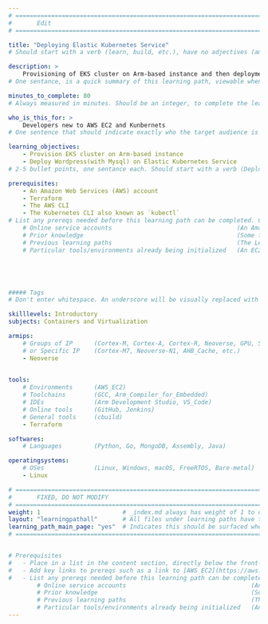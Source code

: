 ```yaml
---
# ================================================================================
#       Edit
# ================================================================================

title: "Deploying Elastic Kubernetes Service"
# Should start with a verb (learn, build, etc.), have no adjectives (amazing, cool, etc.), and be as concise as possible.

description: >
    Provisioning of EKS cluster on Arm-based instance and then deployment of Wordpress(with Mysql) on Elastic Kubernetes Service.
# One sentance, is a quick summary of this learning path, viewable when searching through all learning paths. 

minutes_to_complete: 80   
# Always measured in minutes. Should be an integer, to complete the learning path (not just read it).

who_is_this_for: >
    Developers new to AWS EC2 and Kunbernets
# One sentence that should indicate exactly who the target audience is (developers in X industries using Y tools/software for Z use-case).

learning_objectives: 
    - Provision EKS cluster on Arm-based instance
    - Deploy Wordpress(with Mysql) on Elastic Kubernetes Service
# 2-5 bullet points, one sentance each. Should start with a verb (Deploy, Measure) and indicate the value of the objective if possible.

prerequisites:
    - An Amazon Web Services (AWS) account
    - Terraform
    - The AWS CLI
    - The Kubernetes CLI also known as `kubectl`
# List any prereqs needed before this learning path can be completed. Can include:
    # Online service accounts                                   (An Amazon Web Services account)
    # Prior knowledge                                           (Some familiarity with embedded programing)
    # Previous learning paths                                   (The Learning Path: Getting Started with Arm Virtual Hardware)
    # Particular tools/environments already being initialized   (An EC2 instance with AVH installed)





##### Tags
# Don't enter whitespace. An underscore will be visually replaced with whitespace.

skilllevels: Introductory
subjects: Containers and Virtualization

armips:
    # Groups of IP      (Cortex-M, Cortex-A, Cortex-R, Neoverse, GPU, System IP, etc.)
    # or Specific IP    (Cortex-M7, Neoverse-N1, AHB_Cache, etc.)
    - Neoverse
   

tools:
    # Environments      (AWS_EC2)
    # Toolchains        (GCC, Arm_Compiler_for_Embedded)
    # IDEs              (Arm Development Studio, VS_Code)
    # Online tools      (GitHub, Jenkins)
    # General tools     (cbuild)
    - Terraform

softwares:
    # Languages         (Python, Go, MongoDB, Assembly, Java)

operatingsystems:
    # OSes              (Linux, Windows, macOS, FreeRTOS, Bare-metal)
    - Linux

# ================================================================================
#       FIXED, DO NOT MODIFY
# ================================================================================
weight: 1                       # _index.md always has weight of 1 to order correctly
layout: "learningpathall"       # All files under learning paths have this same wrapper
learning_path_main_page: "yes"  # Indicates this should be surfaced when looking for related content. Only set for _index.md of learning path content.
# ================================================================================


# Prerequisites
#   - Place in a list in the content section, directly below the front-matter. 
#   - Add key links to prereqs such as a link to [AWS EC2](https://aws.amazon.com/ec2/) or a [learning path](/learning-paths/cloud/providers).
#   - List any prereqs needed before this learning path can be completed. Can include:
        # Online service accounts                                   (An Amazon Web Services account)
        # Prior knowledge                                           (Some familiarity with embedded programing)
        # Previous learning paths                                   (The Learning Path: Getting Started with Arm Virtual Hardware)
        # Particular tools/environments already being initialized   (An EC2 instance with AVH installed)
---
```

